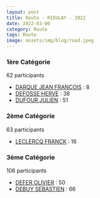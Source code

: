 ```yaml
---
layout: post
title: Route - RIEULAY - 2022
date: 2022-03-06
category: Route
tags: Route
image: assets/img/blog/road.jpeg
---
```


### 1ère Catégorie
62 participants
- [DARQUE JEAN FRANCOIS](https://teamspecializedlille.github.io/coureurs/darquejeanfrancois) : 8
- [DEFOSSE HERVE](https://teamspecializedlille.github.io/coureurs/defosseherve) : 38
- [DUFOUR JULIEN](https://teamspecializedlille.github.io/coureurs/dufourjulien) : 51

### 2ème Catégorie
63 participants
- [LECLERCQ FRANCK](https://teamspecializedlille.github.io/coureurs/leclercqfranck) : 16

### 3ème Catégorie
106 participants
- [DEFER OLIVIER](https://teamspecializedlille.github.io/coureurs/deferolivier) : 50
- [DEBUY SEBASTIEN](https://teamspecializedlille.github.io/coureurs/debuysebastien) : 66

